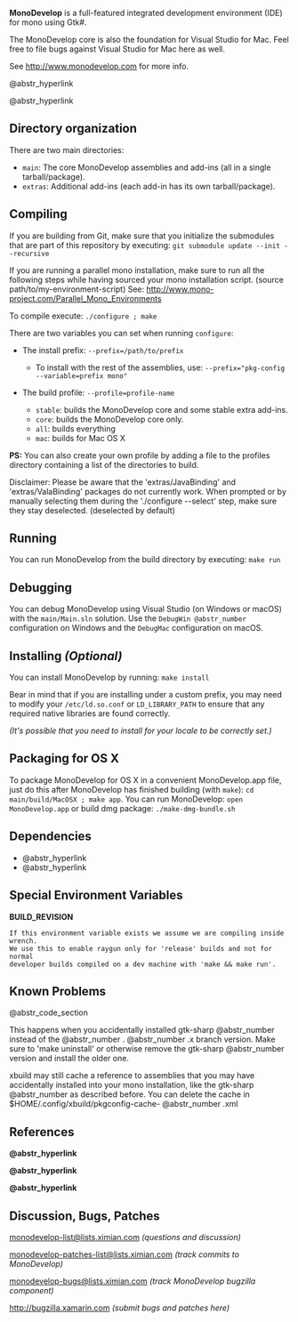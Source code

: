 **MonoDevelop** is a full-featured integrated development environment (IDE) for mono using Gtk#.

The MonoDevelop core is also the foundation for Visual Studio for Mac. Feel free to file bugs against Visual Studio for Mac here as well.

See http://www.monodevelop.com for more info.

@abstr_hyperlink 

@abstr_hyperlink 

## Directory organization

There are two main directories:

  * `main`: The core MonoDevelop assemblies and add-ins (all in a single tarball/package).
  * `extras`: Additional add-ins (each add-in has its own tarball/package).



## Compiling

If you are building from Git, make sure that you initialize the submodules that are part of this repository by executing: `git submodule update --init --recursive`

If you are running a parallel mono installation, make sure to run all the following steps while having sourced your mono installation script. (source path/to/my-environment-script) See: http://www.mono-project.com/Parallel_Mono_Environments

To compile execute: `./configure ; make`

There are two variables you can set when running `configure`:

  * The install prefix: `--prefix=/path/to/prefix`

    * To install with the rest of the assemblies, use: `--prefix="pkg-config --variable=prefix mono"`
  * The build profile: `--profile=profile-name`

    * `stable`: builds the MonoDevelop core and some stable extra add-ins.
    * `core`: builds the MonoDevelop core only.
    * `all`: builds everything
    * `mac`: builds for Mac OS X



**PS:** You can also create your own profile by adding a file to the profiles directory containing a list of the directories to build.

Disclaimer: Please be aware that the 'extras/JavaBinding' and 'extras/ValaBinding' packages do not currently work. When prompted or by manually selecting them during the './configure --select' step, make sure they stay deselected. (deselected by default)

## Running

You can run MonoDevelop from the build directory by executing: `make run`

## Debugging

You can debug MonoDevelop using Visual Studio (on Windows or macOS) with the `main/Main.sln` solution. Use the `DebugWin @abstr_number` configuration on Windows and the `DebugMac` configuration on macOS.

## Installing _(Optional)_

You can install MonoDevelop by running: `make install`

Bear in mind that if you are installing under a custom prefix, you may need to modify your `/etc/ld.so.conf` or `LD_LIBRARY_PATH` to ensure that any required native libraries are found correctly.

_(It's possible that you need to install for your locale to be correctly set.)_

## Packaging for OS X

To package MonoDevelop for OS X in a convenient MonoDevelop.app file, just do this after MonoDevelop has finished building (with `make`): `cd main/build/MacOSX ; make app`. You can run MonoDevelop: `open MonoDevelop.app` or build dmg package: `./make-dmg-bundle.sh`

## Dependencies

  * @abstr_hyperlink 
  * @abstr_hyperlink 



## Special Environment Variables

**BUILD_REVISION**
    
    
    If this environment variable exists we assume we are compiling inside wrench.
    We use this to enable raygun only for 'release' builds and not for normal
    developer builds compiled on a dev machine with 'make && make run'.
    

## Known Problems

@abstr_code_section 

This happens when you accidentally installed gtk-sharp @abstr_number instead of the @abstr_number . @abstr_number .x branch version. Make sure to 'make uninstall' or otherwise remove the gtk-sharp @abstr_number version and install the older one.

xbuild may still cache a reference to assemblies that you may have accidentally installed into your mono installation, like the gtk-sharp @abstr_number as described before. You can delete the cache in $HOME/.config/xbuild/pkgconfig-cache- @abstr_number .xml

## References

**@abstr_hyperlink**

**@abstr_hyperlink**

**@abstr_hyperlink**

## Discussion, Bugs, Patches

monodevelop-list@lists.ximian.com _(questions and discussion)_

monodevelop-patches-list@lists.ximian.com _(track commits to MonoDevelop)_

monodevelop-bugs@lists.ximian.com _(track MonoDevelop bugzilla component)_

http://bugzilla.xamarin.com _(submit bugs and patches here)_

